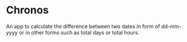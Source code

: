 # Chronos

An app to calculate the difference between two dates in form of dd-mm-yyyy or in other forms such as total days or total hours.


